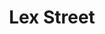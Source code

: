 ---
pid: ch1098
title: Lex Street
location_transcription: Lex Street, West Philadelphia
coordinates: "[-75.211865577136, 39.968371847526]"
zipcode: '19142'
gen_neighborhood: Southwest Philadelphia
neighborhood: Elmwood,Southwest Philadelphia
outside_phl: 
age: '46'
age_range: 40-49
instagram: 
image_file_name: ch_1098.jpg
proposal_transcription: On December 28, 2000, the biggest and the worst mass murder
  took place in Phila., Pa. on Lex St., Mill Creek Section in West Philadelphia.  This
  tragedy destroyed so many families and the community. The victims and their families
  should never be forgotten about. 10 shot and 7 dead.  In 2001 a mural was put up
  in remembrance of our loved ones but was removed within 2 years.  December 28, 2000
  should be remembered as a day of peace.  Al lives matter.
topic: Family,Neighborhoods,Social Justice
topic_summary: 0, 0, 0, 0
type: Mural,Shrine,Sculpture Statue,Memorial
keywords_other: Lex Street, Lex Street Massacre
credit: 'Rhonda #LexStreet'
image_labels: 
twitter: 
facebook: 
permalink: "/monuments/ch1098/"
layout: item-page
---